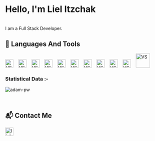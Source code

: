 # Hello, I'm Liel Itzchak
<br> I am a Full Stack Developer.
## 🔨 Languages And Tools
<div align="left">
 <img alt="VS" width="26px" src="https://cdn-icons-png.flaticon.com/512/174/174854.png" />&nbsp;&nbsp;&nbsp;
 <img alt="VS" width="26px" src="https://cdn-icons-png.flaticon.com/512/732/732190.png" />&nbsp;&nbsp;&nbsp;
 <img alt="VS" width="26px" src="https://cdn-icons-png.flaticon.com/512/919/919831.png" />&nbsp;&nbsp;&nbsp;
 <img alt="VS" width="26px" src="https://did.li/HzJNf" />&nbsp;&nbsp;&nbsp;
 <img alt="VS" width="26px" src="https://upload.wikimedia.org/wikipedia/commons/thumb/3/3f/Git_icon.svg/146px-Git_icon.svg.png" />&nbsp;&nbsp;&nbsp;
 <img alt="VS" width="26px" src="https://did.li/fWD5q" />&nbsp;&nbsp;&nbsp;
 <img alt="VS" width="26px" src="https://cdn-icons-png.flaticon.com/512/6132/6132221.png" />&nbsp;&nbsp;&nbsp;
 <img alt="VS" width="26px" src="https://cdn.icon-icons.com/icons2/195/PNG/256/Visual_Studio_23517.png" />&nbsp;&nbsp;&nbsp;
 <img alt="VS" width="26px" src="https://img.icons8.com/color/344/visual-studio-code-2019.png" />&nbsp;&nbsp;&nbsp;
 <img alt="VS" width="26px" src="https://cdn-icons-png.flaticon.com/512/919/919836.png" />&nbsp;&nbsp;&nbsp;
 <img alt="VS" width="45px" src="https://www.scientiamobile.com/wp-content/uploads/2019/12/dotnet_logo.png" />&nbsp;&nbsp;&nbsp;

 <br>

<h3>Statistical Data :-</h3>
<p><img align="center"
    src="https://github-readme-stats.vercel.app/api/top-langs?username=adam-pw&show_icons=true&locale=en&bg_color=0d1117&text_color=ffffff&layout=compact"
    alt="adam-pw" 
    bg_color=#808080/></p>

<br>


 
 

 
 
 

## 📬 Contact Me
<a href="https://www.linkedin.com/in/lielitzchak/"> <img alt="linkedin" width="26px" src="https://raw.github.com/LielAmar/Portfolio/master/public/svgs/linkedin_colored.svg"/></a>
